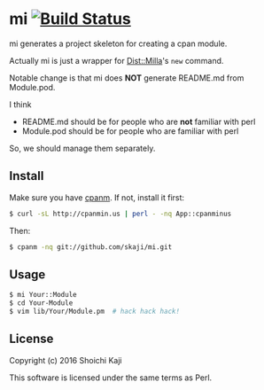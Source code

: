 # mi [![Build Status](https://travis-ci.org/skaji/mi.svg?branch=master)](https://travis-ci.org/skaji/mi)

mi generates a project skeleton for creating a cpan module.

Actually mi is just a wrapper for
[Dist::Milla](https://github.com/miyagawa/Dist-Milla)'s `new` command.

Notable change is that mi does **NOT** generate README.md from Module.pod.

I think

* README.md should be for people who are **not** familiar with perl
* Module.pod should be for people who are familiar with perl

So, we should manage them separately.

## Install

Make sure you have [cpanm](https://github.com/miyagawa/cpanminus).
If not, install it first:

```sh
$ curl -sL http://cpanmin.us | perl - -nq App::cpanminus
```

Then:

```sh
$ cpanm -nq git://github.com/skaji/mi.git
```

## Usage

```sh
$ mi Your::Module
$ cd Your-Module
$ vim lib/Your/Module.pm  # hack hack hack!
```

## License

Copyright (c) 2016 Shoichi Kaji

This software is licensed under the same terms as Perl.
